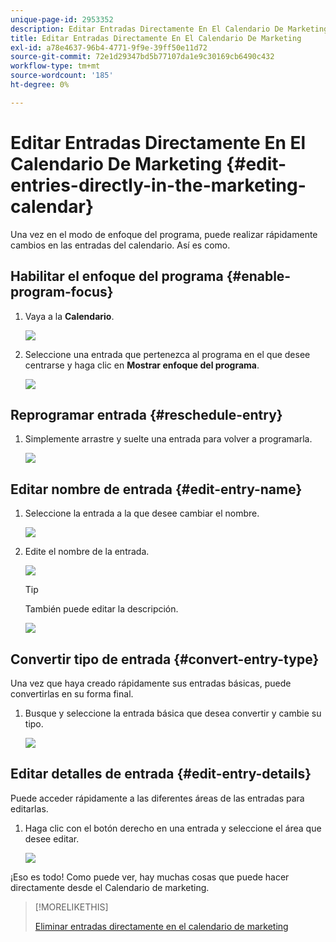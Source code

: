```yaml
---
unique-page-id: 2953352
description: Editar Entradas Directamente En El Calendario De Marketing - Marketo Docs - Documentación Del Producto
title: Editar Entradas Directamente En El Calendario De Marketing
exl-id: a78e4637-96b4-4771-9f9e-39ff50e11d72
source-git-commit: 72e1d29347bd5b77107da1e9c30169cb6490c432
workflow-type: tm+mt
source-wordcount: '185'
ht-degree: 0%

---
```


# Editar Entradas Directamente En El Calendario De Marketing {#edit-entries-directly-in-the-marketing-calendar}

Una vez en el modo de enfoque del programa, puede realizar rápidamente cambios en las entradas del calendario. Así es como.

## Habilitar el enfoque del programa {#enable-program-focus}

1. Vaya a la **Calendario**.

   ![](assets/2017-05-10-15-30-47-3.png)

1. Seleccione una entrada que pertenezca al programa en el que desee centrarse y haga clic en **Mostrar enfoque del programa**.

   ![](assets/image2014-10-20-13-3a16-3a7.png)

## Reprogramar entrada {#reschedule-entry}

1. Simplemente arrastre y suelte una entrada para volver a programarla.

   ![](assets/image2014-10-20-13-3a16-3a18.png)

## Editar nombre de entrada {#edit-entry-name}

1. Seleccione la entrada a la que desee cambiar el nombre.

   ![](assets/image2014-10-20-13-3a16-3a31.png)

1. Edite el nombre de la entrada.

   ![](assets/image2014-10-20-13-3a16-3a42.png)

   >[!TIP]
   >
   >También puede editar la descripción.
   >
   >![](assets/image2014-10-20-13-3a16-3a56.png)

## Convertir tipo de entrada {#convert-entry-type}

Una vez que haya creado rápidamente sus entradas básicas, puede convertirlas en su forma final.

1. Busque y seleccione la entrada básica que desea convertir y cambie su tipo.

   ![](assets/image2014-10-20-13-3a18-3a38.png)

## Editar detalles de entrada {#edit-entry-details}

Puede acceder rápidamente a las diferentes áreas de las entradas para editarlas.

1. Haga clic con el botón derecho en una entrada y seleccione el área que desee editar.

   ![](assets/image2014-10-20-13-3a18-3a48.png)

¡Eso es todo! Como puede ver, hay muchas cosas que puede hacer directamente desde el Calendario de marketing.

>[!MORELIKETHIS]
>
>[Eliminar entradas directamente en el calendario de marketing](/help/marketo/product-docs/core-marketo-concepts/marketing-calendar/working-with-the-calendar/delete-entries-directly-in-the-marketing-calendar.md)

